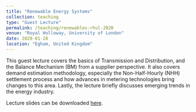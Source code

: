 ```yaml
---
title: "Renewable Energy Systems"
collection: teaching
type: "Guest Lecture"
permalink: /teaching/renewables-rhul-2020
venue: "Royal Holloway, University of London"
date: 2020-01-28
location: "Egham, United Kingdom"
---
```


This guest lecture covers the basics of Transmission and Distribution, and the Balance Mechanism (BM) from a supplier perspective. It also covers demand estimation methodology, especially the Non-Half-Hourly (NHH) settlement process and how advances in metering technologies bring changes to this area. Lastly, the lecture briefly discusses emerging trends in the energy industry.

Lecture slides can be downloaded [here](https://github.com/timothywong731/EE3020/releases).
